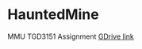 # HauntedMine
 MMU TGD3151 Assignment
[GDrive link](https://drive.google.com/drive/u/2/folders/1fokaPPQJhBHbkqtthQ96-bh_PEzD_9QR)
